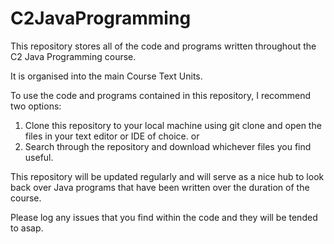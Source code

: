 # C2JavaProgramming
This repository stores all of the code and programs written throughout the C2 Java Programming course.

It is organised into the main Course Text Units. 

To use the code and programs contained in this repository, I recommend two options:

1. Clone this repository to your local machine using git clone and open the files in your text editor or IDE of choice.
or
2. Search through the repository and download whichever files you find useful.

This repository will be updated regularly and will serve as a nice hub to look back over Java programs that have been written over the duration of the course.

Please log any issues that you find within the code and they will be tended to asap.
